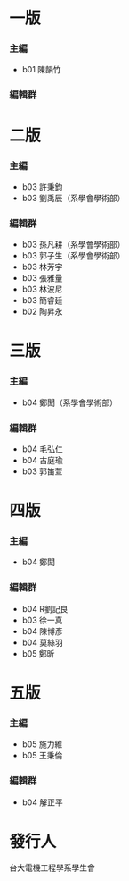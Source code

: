 # 一版

### 主編

* b01 陳韻竹

### 編輯群

# 二版

### 主編

* b03 許秉鈞
* b03 劉禹辰（系學會學術部）

### 編輯群

* b03 孫凡耕（系學會學術部）
* b03 郭子生（系學會學術部）
* b03 林芳宇
* b03 張雅量
* b03 林波尼
* b03 簡睿廷
* b02 陶昇永

# 三版

### 主編

* b04 鄭閎（系學會學術部）

### 編輯群

* b04 毛弘仁
* b04 古庭瑜
* b03 郭笛萱

# 四版

### 主編
* b04 鄭閎
### 編輯群
* b04 R劉記良
* b03 徐一真
* b04 陳博彥
* b04 莫絲羽
* b05 鄭昕

# 五版

### 主編
* b05 施力維
* b05 王秉倫

### 編輯群
* b04 解正平

# 發行人

台大電機工程學系學生會

